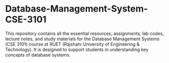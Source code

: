 # Database-Management-System-CSE-3101
This repository contains all the essential resources, assignments, lab codes, lecture notes, and study materials for the Database Management Systems (CSE 3101) course at RUET (Rajshahi University of Engineering &amp; Technology). It is designed to support students in understanding key concepts of database systems.
